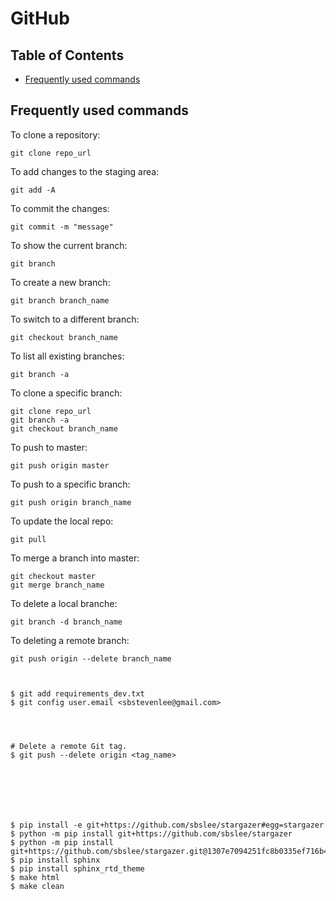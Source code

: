 # GitHub

## Table of Contents

* [Frequently used commands](#Frequently-used-commands)

## Frequently used commands <a name="Frequently-used-commands"></a>

To clone a repository:

```
git clone repo_url
```

To add changes to the staging area:

```
git add -A
```

To commit the changes:

```
git commit -m "message"
```

To show the current branch:

```
git branch
```

To create a new branch:

```
git branch branch_name
```

To switch to a different branch:

```
git checkout branch_name
```

To list all existing branches:

```
git branch -a
```

To clone a specific branch:

```
git clone repo_url
git branch -a
git checkout branch_name
```

To push to master:

```
git push origin master
```

To push to a specific branch:

```
git push origin branch_name
```

To update the local repo:

```
git pull
```

To merge a branch into master:

```
git checkout master
git merge branch_name
```

To delete a local branche:

```
git branch -d branch_name
```

To deleting a remote branch:

```
git push origin --delete branch_name
```





```


$ git add requirements_dev.txt
$ git config user.email <sbstevenlee@gmail.com>




# Delete a remote Git tag.
$ git push --delete origin <tag_name>







$ pip install -e git+https://github.com/sbslee/stargazer#egg=stargazer
$ python -m pip install git+https://github.com/sbslee/stargazer
$ python -m pip install git+https://github.com/sbslee/stargazer.git@1307e7094251fc8b0335ef716b4fc2be7b041658
$ pip install sphinx
$ pip install sphinx_rtd_theme
$ make html
$ make clean
```

